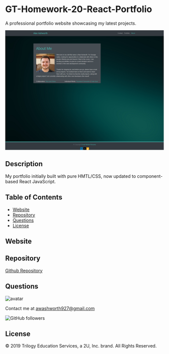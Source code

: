 # GT-Homework-20-React-Portfolio

A professional portfolio website showcasing my latest projects.

![screenshot](./client/public/assets/Images/screenshot_index.png)

## Description

My portfolio initially built with pure HMTL/CSS, now updated to component-based React JavaScript.

## Table of Contents

* [Website](#website)
* [Repository](#repository)
* [Questions](#questions)
* [License](#license)

## Website

<!-- [Deployed Application](https://immense-peak-43329.herokuapp.com/) -->

## Repository

[Github Repository](https://github.com/AlanAshworth/GT-Homework-20-React-Portfolio)

## Questions

<img src="https://avatars3.githubusercontent.com/u/54105679?v=4" alt="avatar" width="100px" height="100px" />

Contact me at <a href="mailto:awashworth927@gmail.com">awashworth927@gmail.com</a>

![GitHub followers](https://img.shields.io/github/followers/AlanAshworth?label=Follow&style=social)

## License

© 2019 Trilogy Education Services, a 2U, Inc. brand. All Rights Reserved.
